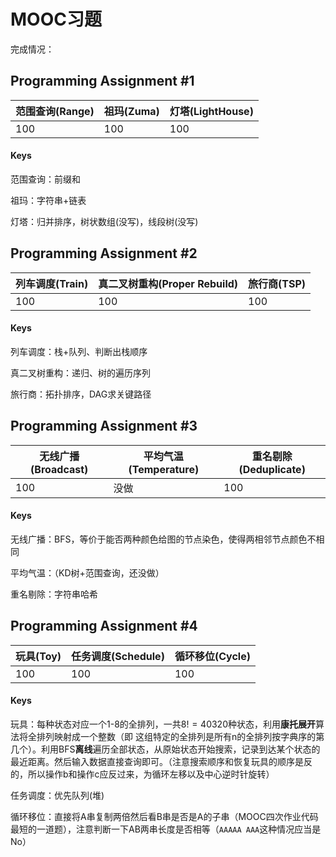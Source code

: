 # MOOC习题

完成情况：

## Programming Assignment #1

| 范围查询(Range) | 祖玛(Zuma) | 灯塔(LightHouse) |
| --------------- | ---------- | ---------------- |
| 100             | 100        | 100              |

#### Keys

范围查询：前缀和

祖玛：字符串+链表

灯塔：归并排序，树状数组(没写)，线段树(没写)

## Programming Assignment #2

| 列车调度(Train) | 真二叉树重构(Proper Rebuild) | 旅行商(TSP) |
| --------------- | ---------- | ----------- |
| 100             | 100        | 100         |

#### Keys

列车调度：栈+队列、判断出栈顺序

真二叉树重构：递归、树的遍历序列

旅行商：拓扑排序，DAG求关键路径

## Programming Assignment #3

| 无线广播(Broadcast) | 平均气温(Temperature) | 重名剔除(Deduplicate) |
| ------------------- | ---------- | --------------------- |
| 100                 | 没做       | 100                   |

#### Keys

无线广播：BFS，等价于能否两种颜色给图的节点染色，使得两相邻节点颜色不相同

平均气温：（KD树+范围查询，还没做）

重名剔除：字符串哈希

## Programming Assignment #4

| 玩具(Toy) | 任务调度(Schedule) | 循环移位(Cycle) |
| --------- | ------------------ | --------------- |
| 100       | 100                | 100             |

#### Keys

玩具：每种状态对应一个1-8的全排列，一共$8!=40320$种状态，利用**康托展开**算法将全排列映射成一个整数（即 这组特定的全排列是所有n的全排列按字典序的第几个）。利用BFS**离线**遍历全部状态，从原始状态开始搜索，记录到达某个状态的最近距离。然后输入数据直接查询即可。（注意搜索顺序和恢复玩具的顺序是反的，所以操作b和操作c应反过来，为循环左移以及中心逆时针旋转）

任务调度：优先队列(堆)

循环移位：直接将A串复制两倍然后看B串是否是A的子串（MOOC四次作业代码最短的一道题），注意判断一下AB两串长度是否相等（`AAAAA AAA`这种情况应当是No）

